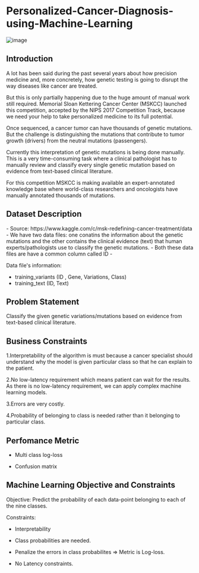 # Personalized-Cancer-Diagnosis-using-Machine-Learning

![image](https://user-images.githubusercontent.com/115543070/232690704-6eb46240-0e1b-4964-9294-ca9213830781.png)



<h2> Introduction </h2>

A lot has been said during the past several years about how precision medicine and, more concretely, how genetic testing is going to disrupt the way diseases like cancer are treated.

But this is only partially happening due to the huge amount of manual work still required. Memorial Sloan Kettering Cancer Center (MSKCC) launched this competition, accepted by the NIPS 2017 Competition Track,  because we need your help to take personalized medicine to its full potential.

Once sequenced, a cancer tumor can have thousands of genetic mutations. But the challenge is distinguishing the mutations that contribute to tumor growth (drivers) from the neutral mutations (passengers). 

Currently this interpretation of genetic mutations is being done manually. This is a very time-consuming task where a clinical pathologist has to manually review and classify every single genetic mutation based on evidence from text-based clinical literature.

For this competition MSKCC is making available an expert-annotated knowledge base where world-class researchers and oncologists have manually annotated thousands of mutations.
<h2> Dataset Description</h2>
- Source: https://www.kaggle.com/c/msk-redefining-cancer-treatment/data
- We have two data files: one conatins the information about the genetic mutations and the other contains the clinical evidence (text) that  human experts/pathologists use to classify the genetic mutations. 
- Both these data files are have a common column called ID
- <p> 
    Data file's information:
    <ul> 
        <li>
        training_variants (ID , Gene, Variations, Class)
        </li>
        <li>
        training_text (ID, Text)
        </li>
    </ul>
</p>

<h2>Problem Statement</h2>

 Classify the given genetic variations/mutations based on evidence from text-based clinical literature.
  

<h2> Business Constraints </h2>

1.Interpretability of the algorithm is must because a cancer specialist should understand why the model is given particular class so that he can explain to the patient.

2.No low-latency requirement which means patient can wait for the results. As there is no low-latency requirement, we can apply complex machine learning models.

3.Errors are very costly.

4.Probability of belonging to class is needed rather than it belonging to particular class.

<h2>Perfomance Metric </h2>

* Multi class log-loss 

* Confusion matrix 

<h2>Machine Learning Objective and Constraints</h2>
<p> Objective: Predict the probability of each data-point belonging to each of the nine classes.
</p>
<p> Constraints:
</p>

* Interpretability

* Class probabilities are needed.

* Penalize the errors in class probabilites => Metric is Log-loss.

* No Latency constraints.

